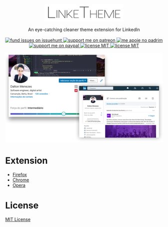 <p align="center">
  <a href="#logo">
    <img id="logo" src=".github/title.png" width="50%" alt="LinkeTheme logo" />
  </a>
</p>

<p align="center">
  An eye-catching cleaner theme extension for LinkedIn
  <br><br>
  <a href="https://issuehunt.io/r/daltonmenezes/linketheme">
    <img src="https://img.shields.io/badge/fund%20issues%20on-issuehunt-informational?style=flat-square" alt="fund issues on issuehunt" />
  </a>  
  <a href="https://www.patreon.com/daltonmenezes">
    <img src="https://img.shields.io/badge/support%20me%20on-patreon-informational?style=flat-square" alt="support me on patreon" />
  </a>
  <a href="https://www.padrim.com.br/daltonmenezes">
    <img src="https://img.shields.io/badge/me%20apoie%20no-padrim-informational?style=flat-square" alt="me apoie no padrim" />
  </a>  
  <a href="https://paypal.me/daltonmenezes">
    <img src="https://img.shields.io/badge/support%20me%20on-paypal-informational?style=flat-square" alt="support me on paypal" />
  </a>
  <a href="#">
    <img src="https://img.shields.io/badge/version%20-v1.0.0-informational?style=flat-square" alt="license MIT" />
  </a>  
  <a href="https://github.com/daltonmenezes/linketheme/blob/master/README.md">
    <img src="https://img.shields.io/badge/license%20-MIT-informational?style=flat-square" alt="license MIT" />
  </a>
</p>

<img src=".github/banner.png" alt="screenshot of the theme"/>

# Extension
- [Firefox](https://addons.mozilla.org/en-US/firefox/addon/linketheme/)
- [Chrome](https://github.com/daltonmenezes/linketheme/blob/master/CHROME_INSTRUCTIONS.md)
- [Opera](https://addons.opera.com/en/extensions/details/linketheme)

# License
[MIT License](https://github.com/daltonmenezes/linketheme/blob/master/LICENSE)